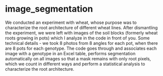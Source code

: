 # image_segmentation
We conducted an experiment with wheat, whose purpose was to characterize the root architecture of different wheat lines. 
After dismantling the experiment, we were left with images of the soil blocks (formerly wheat roots growing in pots) which I analyze in the code in front of you. 
Some technical details - we took 8 photos from 8 angles for each pot, when there are 8 pots for each genotype. 
The code goes through and associates each image with a genotype in an Excel table, performs segmentation automatically on all images so that a mask remains with only root pixels, which we count in different ways and perform a statistical analysis to characterize the root architecture.
